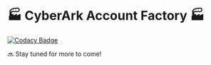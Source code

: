 # :factory: CyberArk Account Factory :factory:

[![Codacy Badge](https://api.codacy.com/project/badge/Grade/9f6a5e212ab54f0fac77ef31967b29d1)](https://app.codacy.com/app/infamousjoeg/cyberark-account-factory?utm_source=github.com&utm_medium=referral&utm_content=infamousjoeg/cyberark-account-factory&utm_campaign=Badge_Grade_Dashboard)

:soon: Stay tuned for more to come!